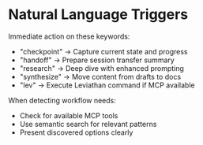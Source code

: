 # Natural Language Triggers

Immediate action on these keywords:

- "checkpoint" → Capture current state and progress
- "handoff" → Prepare session transfer summary
- "research" → Deep dive with enhanced prompting
- "synthesize" → Move content from drafts to docs
- "lev" → Execute Leviathan command if MCP available

When detecting workflow needs:

- Check for available MCP tools
- Use semantic search for relevant patterns
- Present discovered options clearly
